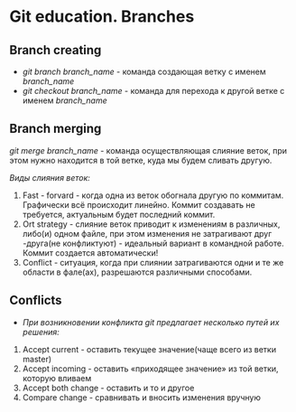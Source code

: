 # Git education. Branches

## Branch creating
* *git branch branch_name* - команда создающая ветку с именем *branch_name*
* *git checkout branch_name* - команда для перехода к другой ветке с именем *branch_name*
## Branch merging
*git merge branch_name* - команда осуществляющая слияние веток, при этом нужно находится в той ветке, куда мы будем сливать другую.

*Виды слияния веток:*
1. Fast - forvard - когда одна из веток обогнала другую по коммитам. Графически всё происходит линейно. Коммит создавать не требуется, актуальным будет последний коммит.
2. Ort strategy - слияние веток приводит к изменениям в различных, либо(и) одном файле, при этом изменения не затрагивают друг -друга(не конфликтуют) - идеальный вариант в командной работе. Коммит создается автоматически!
3.  Conflict - ситуация, когда при слиянии затрагиваются одни и те же области в фале(ах), разрешаются различными способами.
## Conflicts
* *При возникновении конфликта git предлагает несколько путей их решения:*
1. Accept current - оставить текущее значение(чаще всего из ветки master)
2. Accept incoming - оставить «приходящее значение» из той ветки, которую вливаем
3. Accept both change - оставить и то и другое
4. Compare change - сравнивать и вносить изменения вручную
